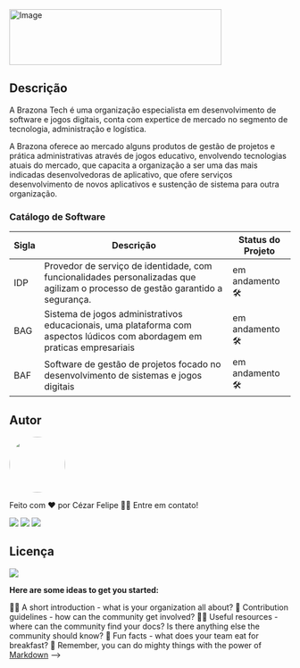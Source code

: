 <img src="https://i.ibb.co/XF6YHKv/Group-1.png"  alt="Image" height="100" width="380" />

## Descrição

A Brazona Tech é uma organização especialista em desenvolvimento de software e jogos digitais, conta com expertice de mercado no segmento de tecnologia, administração e logística.

A Brazona oferece ao mercado alguns produtos de gestão de projetos e prática administrativas através de jogos educativo, envolvendo tecnologias atuais do mercado, que capacita a organização a ser uma das mais indicadas desenvolvedoras de aplicativo, que ofere serviços desenvolvimento de novos aplicativos e sustenção de sistema para outra organização.

### Catálogo de Software

| Sigla | Descrição | Status do Projeto |
| --- | --- | --- |
| IDP | Provedor de serviço de identidade, com funcionalidades personalizadas que agilizam o processo de gestão garantido a segurança. | em andamento 🛠️ |
| BAG | Sistema de jogos administrativos educacionais, uma plataforma com aspectos lúdicos com abordagem em praticas empresariais | em andamento 🛠️ |
| BAF | Software de gestão de projetos focado no desenvolvimento de sistemas e jogos digitais | em andamento 🛠️ |

## **Autor**

<img style="border-radius: 50%;" src="https://avatars.githubusercontent.com/u/29206101?v=4" width="100px;" alt=""/>

Feito com ❤️ por Cézar Felipe 👋🏽 Entre em contato!

 <a href="https://www.instagram.com/cezar_felpis/" target="_blank"><img src="https://img.shields.io/badge/-Instagram-%23E4405F?style=for-the-badge&logo=instagram&logoColor=white" target="_blank"></a>
  <a href = "mailto:cezarfelipe2008@outlook.com"><img src="https://img.shields.io/badge/-Gmail-%23333?style=for-the-badge&logo=gmail&logoColor=white" target="_blank"></a>
  <a href="https://www.linkedin.com/in/cezarfelipedasilva/" target="_blank"><img src="https://img.shields.io/badge/-LinkedIn-%230077B5?style=for-the-badge&logo=linkedin&logoColor=white" target="_blank"></a> 
    
## Licença
<a href="https://github.com/CezarFelipe/micro-service-springcloud/blob/main/LICENSE" target="_blank"><img src="https://img.shields.io/badge/license-MIT-green" target="_blank"></a>


**Here are some ideas to get you started:**

🙋‍♀️ A short introduction - what is your organization all about?
🌈 Contribution guidelines - how can the community get involved?
👩‍💻 Useful resources - where can the community find your docs? Is there anything else the community should know?
🍿 Fun facts - what does your team eat for breakfast?
🧙 Remember, you can do mighty things with the power of [Markdown](https://docs.github.com/github/writing-on-github/getting-started-with-writing-and-formatting-on-github/basic-writing-and-formatting-syntax)
-->
